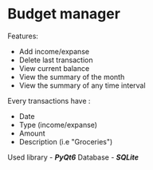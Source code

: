 Budget manager
======
Features:
- Add income/expanse
- Delete last transaction
- View current balance
- View the summary of the month
- View the summary of any time interval

Every transactions have :
- Date
- Type (income/expanse)
- Amount
- Description (i.e "Groceries")

Used library - ***PyQt6***
Database - ***SQLite***
